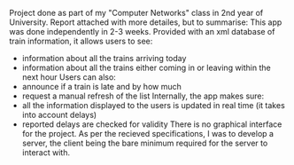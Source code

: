 Project done as part of my "Computer Networks" class in 2nd year of University.
Report attached with more detailes, but to summarise:
This app was done independently in 2-3 weeks. Provided with an xml database of train information, it allows users to see:
  - information about all the trains arriving today
  - information about all the trains either coming in or leaving within the next hour
Users can also:
  - announce if a train is late and by how much
  - request a manual refresh of the list
Internally, the app makes sure:
  - all the information displayed to the users is updated in real time (it takes into account delays)
  - reported delays are checked for validity
There is no graphical interface for the project. As per the recieved specifications, I was to develop a server, the client being the bare minimum required for the server to interact with.
